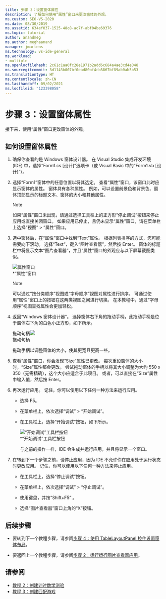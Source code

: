 ```yaml
---
title: 步骤 3：设置窗体属性
description: 了解如何使用“属性”窗口来更改窗体的外观。
ms.custom: SEO-VS-2020
ms.date: 08/30/2019
ms.assetid: 634ef037-1525-48c8-ac7f-abf04be69376
ms.topic: tutorial
author: anandmeg
ms.author: meghaanand
manager: jmartens
ms.technology: vs-ide-general
ms.workload:
- multiple
ms.openlocfilehash: 2c61c1aa0fc28e1971b2add6c684a4ae3cd4e048
ms.sourcegitcommit: 3d1143b007bf0ead80bf4cb3867bf89ab0ab5b53
ms.translationtype: HT
ms.contentlocale: zh-CN
ms.lasthandoff: 09/02/2021
ms.locfileid: "123398058"
---
```

# <a name="step-3-set-your-form-properties"></a>步骤 3：设置窗体属性

接下来，使用“属性”窗口更改窗体的外观。

## <a name="how-to-set-your-form-properties"></a>如何设置窗体属性

1. 确保你查看的是 Windows 窗体设计器。 在 Visual Studio 集成开发环境 (IDE) 中，选择“Form1.cs [设计]”选项卡（或 Visual Basic 中的“Form1.vb [设计]”）。

1. 选择“Form1”窗体中的任意位置以将其选定。 查看“属性”窗口，该窗口此时应显示窗体的属性。 窗体具有各种属性。 例如，可以设置前景色和背景色、窗体顶部显示的标题文本、窗体的大小和其他属性。

   > [!NOTE]
   > 如果“属性”窗口未出现，请通过选择工具栏上的正方形“停止调试”按钮来停止应用或直接关闭窗口。 如果应用已停止，且仍未显示“属性”窗口，请在菜单栏上选择“视图” > “属性”窗口。

1. 选中窗体后，在“属性”窗口中找到“Text”属性。 根据列表排序的方式，您可能需要向下滚动。 选择“Text”，键入“图片查看器”，然后按 Enter。  窗体的标题栏中将显示文本“图片查看器”，并且“属性”窗口的外观应与以下屏幕截图类似。

    ![属性窗口](../ide/media/express_edittextproperty.png)<br>
   *“属性”窗口

   > [!NOTE]
   > 可以通过“按分类顺序”视图或“字母顺序”视图对属性进行排序。 可通过使用“属性”窗口上的按钮在这两类视图之间进行切换。 在本教程中，通过“字母顺序”视图查找属性会更加轻松。

1. 返回“Windows 窗体设计器”。 选择窗体右下角的拖动手柄，此拖动手柄是位于窗体右下角的白色小正方形，如下所示。

    拖动句柄![](../ide/media/express_bottomrt_drag.png)<br>
   拖动句柄

    拖动手柄以调整窗体的大小，使其更宽且更高一些。

1. 查看“属性”窗口，你会发现“Size”属性已更改。 每次重设窗体的大小时，“Size”属性都会更改。 尝试拖动窗体的手柄以将其大小调整为大约 550 x 350（无需精确），这个大小应适合于此项目。 或者，可以直接在“Size”属性中输入值，然后按 Enter。

1. 再次运行应用。 记住，你可以使用以下任何一种方法来运行应用。

   - 选择 F5。

   - 在菜单栏上，依次选择“调试” > “开始调试”。

   - 在工具栏上，选择“开始调试”按钮，如下所示。

      ![“开始调试”工具栏按钮](../ide/media/express_icondebug.png)<br>
     *“开始调试”工具栏按钮

     与之前的操作一样，IDE 会生成并运行应用，并且将显示一个窗口。

1. 在转到下一个步骤之前，请停止应用，因为 IDE 不允许你在应用处于运行状态时更改应用。 记住，你可以使用以下任何一种方法来停止应用。

   - 在工具栏上，选择“停止调试”按钮。

   - 在菜单栏上，依次选择“调试” > “停止调试”。

   - 使用键盘，并按“Shift+F5” 。

   - 选择“图片查看器”窗口上角的“X”按钮。

## <a name="next-steps"></a>后续步骤

* 要转到下一个教程步骤，请参阅[步骤 4：使用 TableLayoutPanel 控件设置窗体布局](../ide/step-4-lay-out-your-form-with-a-tablelayoutpanel-control.md)。

* 要返回上一个教程步骤，请参阅[步骤 2：运行运行图片查看器应用](../ide/step-2-run-your-program.md)。

## <a name="see-also"></a>请参阅

* [教程 2：创建计时数学测验](tutorial-2-create-a-timed-math-quiz.md)
* [教程 3：创建匹配游戏](tutorial-3-create-a-matching-game.md)
